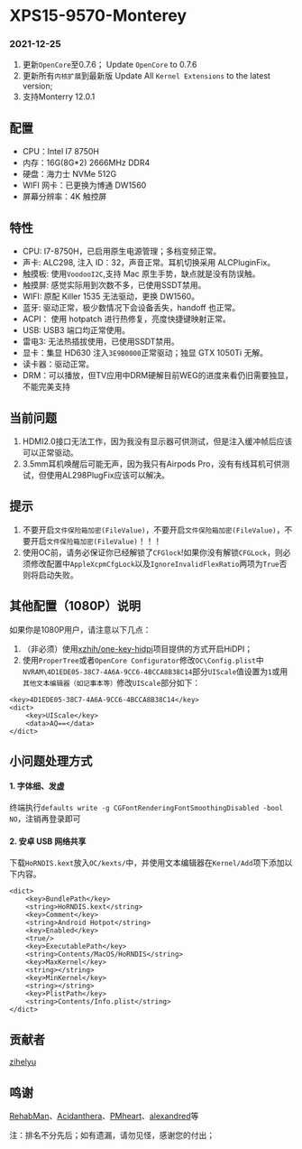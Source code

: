 # XPS15-9570-Monterey

### 2021-12-25
1. 更新`OpenCore`至0.7.6； Update `OpenCore` to 0.7.6
2. 更新所有`内核扩展`到最新版 Update All `Kernel Extensions` to the latest version;
3. 支持Monterry 12.0.1


## 配置

- CPU：Intel I7 8750H
- 内存：16G(8G\*2) 2666MHz DDR4
- 硬盘：海力士 NVMe 512G
- WIFI 网卡：已更换为博通 DW1560
- 屏幕分辨率：4K 触控屏

## 特性

- CPU: I7-8750H，已启用原生电源管理；多档变频正常。
- 声卡: ALC298, 注入 ID：32，声音正常。耳机切换采用 ALCPluginFix。
- 触摸板: 使用`VoodooI2C`,支持 Mac 原生手势，缺点就是没有防误触。
- 触摸屏: 感觉实际用到次数不多，已使用SSDT禁用。
- WIFI: 原配 Killer 1535 无法驱动，更换 DW1560。
- 蓝牙: 驱动正常，极少数情况下会设备丢失，handoff 也正常。
- ACPI： 使用 hotpatch 进行热修复，亮度快捷键映射正常。
- USB: USB3 端口均正常使用。
- 雷电3: 无法热插拔使用，已使用SSDT禁用。
- 显卡：集显 HD630 注入`3E9B0000`正常驱动；独显 GTX 1050Ti 无解。
- 读卡器：驱动正常。
- DRM：可以播放，但TV应用中DRM硬解目前WEG的进度来看仍旧需要独显，不能完美支持

## 当前问题
1. HDMI2.0接口无法工作，因为我没有显示器可供测试，但是注入缓冲帧后应该可以正常驱动。
2. 3.5mm耳机唤醒后可能无声，因为我只有Airpods Pro，没有有线耳机可供测试，但使用AL298PlugFix应该可以解决。

## 提示

1. 不要开启`文件保险箱加密(FileValue)`，不要开启`文件保险箱加密(FileValue)`，不要开启`文件保险箱加密(FileValue)`！！！
2. 使用OC前，请务必保证你已经解锁了`CFGlock`!如果你没有解锁`CFGLock`，则必须修改配置中`AppleXcpmCfgLock`以及`IgnoreInvalidFlexRatio`两项为`True`否则将启动失败。

## 其他配置（1080P）说明
如果你是1080P用户，请注意以下几点：
1. （非必须）使用[xzhih/one-key-hidpi](https://github.com/xzhih/one-key-hidpi)项目提供的方式开启HiDPI；
2. 使用`ProperTree`或者`OpenCore Configurator`修改`OC\Config.plist`中`NVRAM\4D1EDE05-38C7-4A6A-9CC6-4BCCA8B38C14`部分`UIScale`值设置为`1`或用`其他文本编辑器（如记事本等）`修改`UIScale`部分如下：

```
<key>4D1EDE05-38C7-4A6A-9CC6-4BCCA8B38C14</key>
<dict>
	<key>UIScale</key>
	<data>AQ==</data>
</dict>
```

## 小问题处理方式

#### 1. 字体细、发虚

终端执行`defaults write -g CGFontRenderingFontSmoothingDisabled -bool NO`，注销再登录即可

#### 2. 安卓 USB 网络共享

下载`HoRNDIS.kext`放入`OC/kexts/`中，并使用文本编辑器在`Kernel/Add`项下添加以下内容。
```
<dict>
	<key>BundlePath</key>
	<string>HoRNDIS.kext</string>
	<key>Comment</key>
	<string>Android Hotpot</string>
	<key>Enabled</key>
	<true/>
	<key>ExecutablePath</key>
	<string>Contents/MacOS/HoRNDIS</string>
	<key>MaxKernel</key>
	<string></string>
	<key>MinKernel</key>
	<string></string>
	<key>PlistPath</key>
	<string>Contents/Info.plist</string>
</dict>
```

## 贡献者
[zihelyu](https://github.com/zihelyu)

## 鸣谢

[RehabMan](https://github.com/RehabMan)、[Acidanthera](https://github.com/acidanthera)、[PMheart](https://github.com/PMheart)、[alexandred](https://github.com/alexandred)等

注：排名不分先后；如有遗漏，请勿见怪，感谢您的付出；
